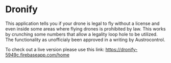 # Dronify

This application tells you if your drone is legal to fly without a license and even inside some areas where flying drones is prohibited by law. This works by crunching some numbers that allow a legality loop hole to be utilized. The functionality as unofficialy been approved in a writing by Austrocontrol.

To check out a live version please use this link: https://dronify-5949c.firebaseapp.com/home
